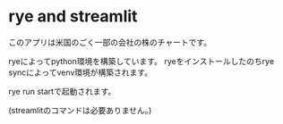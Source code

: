 # rye and streamlit

このアプリは米国のごく一部の会社の株のチャートです。

ryeによってpython環境を構築しています。
ryeをインストールしたのちrye syncによってvenv環境が構築されます。

rye run startで起動されます。

(streamlitのコマンドは必要ありません。)
